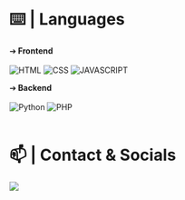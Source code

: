 

# ⌨️ | Languages

➔<b> Frontend<br><br></b>
![HTML](https://img.shields.io/badge/-HTML-f36619?&style=for-the-badge&logo=html5&logoColor=white)
![CSS](https://img.shields.io/badge/-CSS3-264de4?&style=for-the-badge&logo=css3&logoColor=white)
![JAVASCRIPT](https://img.shields.io/badge/-javascript-f7df1e?&style=for-the-badge&logo=javascript&logoColor=black)

➔<b> Backend<br><br></b>
![Python](https://img.shields.io/badge/-python-3771a2?&style=for-the-badge&logo=python&logoColor=white)
![PHP](https://img.shields.io/badge/-PHP-4f5b93?&style=for-the-badge&logo=php&logoColor=white)
<br><br>


# 📫 | Contact & Socials
<p>
<a href="https://t.me/stehack" target="_blank"><img src="https://img.shields.io/badge/-telegram-2487d4?style=for-the-badge&logo=telegram&logoColor=white">
</p>
